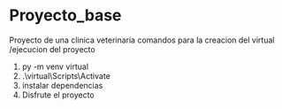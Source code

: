 # Proyecto_base
Proyecto de una clinica veterinaria
comandos para la creacion del virtual /ejecucion del proyecto
1.  py -m venv virtual
2. .\virtual\Scripts\Activate
3. instalar dependencias
4.  Disfrute el proyecto 
